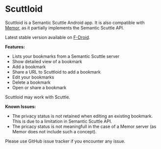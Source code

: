 Scuttloid
=========

Scuttloid is a Semantic Scuttle Android app. It is also compatible with [Memor](https://github.com/ilesinge/memor), as it partially implements the Semantic Scuttle API.

Latest stable version available on [F-Droid](http://f-droid.org/repository/browse/?fdid=gr.ndre.scuttloid).

**Features:**

- Lists your bookmarks from a Semantic Scuttle server
- Show detailed view of a bookmark
- Add a bookmark
- Share a URL to Scuttloid to add a bookmark
- Edit your bookmarks
- Delete a bookmark
- Open or share a bookmark

Scuttloid may work with Scuttle.

**Known Issues:**

- The privacy status is not retained when editing an existing bookmark. This is due to a limitation in Semantic Scuttle API.
- The pricacy status is not meaningfull in the case of a Memor server (as Memor does not include such a concept).

Please use GitHub issue tracker if you encounter any issue.
